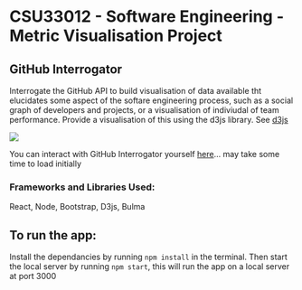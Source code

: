 # CSU33012 - Software Engineering - Metric Visualisation Project
## GitHub Interrogator

Interrogate the GitHub API to build visualisation of data available tht elucidates some aspect of the softare engineering process, such as a social graph of developers and projects, or a visualisation of indiviudal of team performance. Provide a visualisation of this using the d3js library. See [d3js](https://d3js.org)

![](demo.gif)

You can interact with GitHub Interrogator yourself [here](https://github-interrogator.herokuapp.com/)... may take some time to load initially

### Frameworks and Libraries Used:
React, Node, Bootstrap, D3js, Bulma

## To run the app:
Install the dependancies by running `npm install` in the terminal. Then start the local server by running 
`npm start`, this will run the app on a local server at port 3000
